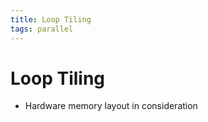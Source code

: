 ```yaml
---
title: Loop Tiling
tags: parallel
---
```


# Loop Tiling
- Hardware memory layout in consideration




































